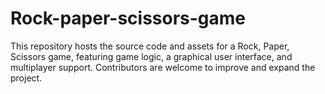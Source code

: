 # Rock-paper-scissors-game
This repository hosts the source code and assets for a Rock, Paper, Scissors game, featuring game logic, a graphical user interface, and multiplayer support. Contributors are welcome to improve and expand the project.
